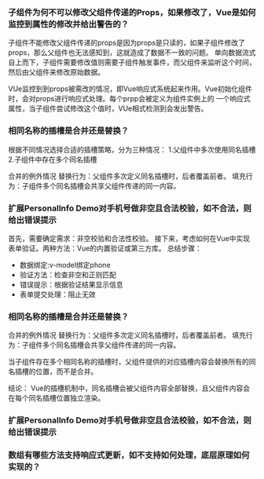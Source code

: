 ### 子组件为何不可以修改父组件传递的Props，如果修改了，Vue是如何监控到属性的修改并给出警告的？ 

子组件不能修改父组件传递的props是因为props是只读的，如果子组件修改了props，那么父组件也无法感知到，这就造成了数据不一致的问题。
单向数据流式自上而下，子组件需要修改值则需要子组件触发事件，而父组件来监听这个时间，然后由父组件来修改原始数据。

VUe监控到到props被需改的情况，即Vue响应式系统起来作用。Vue初始化组件时，会对props进行响应式处理。每个prpp会被定义为组件实例上的
一个响应式属性，当子组件尝试修改这个值时，VUe相式检测到会发出警告。

### 相同名称的插槽是合并还是替换？
根据不同情况选择合适的插槽策略，分为三种情况：
1.父组件中多次使用同名插槽
2.子组件中存在多个同名插槽

合并的例外情况
替换行为：父组件多次定义同名插槽时，后者覆盖前者。
填充行为：子组件多个同名插槽会共享父组件传递的同一内容。

### 扩展Personallnfo Demo对手机号做非空且合法校验，如不合法，则给出错误提示
首先，需要确定需求：非空校验和合法性校验。
接下来，考虑如何在Vue中实现表单验证。两种方法：Vue的内置验证或第三方库。
总结步骤：
- 数据绑定:v-model绑定phone
- 验证方法：检查非空和正则匹配
- 错误提示：根据验证结果显示信息
- 表单提交处理：阻止无效


### 相同名称的插槽是合并还是替换？
合并的例外情况
替换行为：父组件多次定义同名插槽时，后者覆盖前者。
填充行为：子组件多个同名插槽会共享父组件传递的同一内容。

当子组件存在多个相同名称的插槽时，父组件提供的对应插槽内容会替换所有的同名插槽的位置，而不是合并。

结论：
Vue的插槽机制中，同名插槽会被父组件内容全部替换，且父组件内容会在每个同名插槽位置独立渲染。

### 扩展Personallnfo Demo对手机号做非空且合法校验，如不合法，则给出错误提示

### 数组有哪些方法支持响应式更新，如不支持如何处理，底层原理如何实现的？


